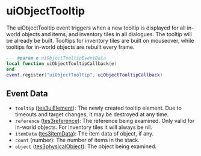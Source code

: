 # uiObjectTooltip

The uiObjectTooltip event triggers when a new tooltip is displayed for all in-world objects and items, and inventory tiles in all dialogues. The tooltip will be already be built. Tooltips for inventory tiles are built on mouseover, while tooltips for in-world objects are rebuilt every frame.

```lua
--- @param e uiObjectTooltipEventData
local function uiObjectTooltipCallback(e)
end
event.register("uiObjectTooltip", uiObjectTooltipCallback)
```

## Event Data

* `tooltip` ([tes3uiElement](../../types/tes3uiElement)): The newly created tooltip element. Due to timeouts and target changes, it may be destroyed at any time.
* `reference` ([tes3reference](../../types/tes3reference)): The reference being examined. Only valid for in-world objects. For inventory tiles it will always be nil.
* `itemData` ([tes3itemData](../../types/tes3itemData)): The item data of object, if any.
* `count` (number): The number of items in the stack.
* `object` ([tes3physicalObject](../../types/tes3physicalObject)): The object being examined.

